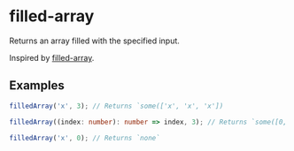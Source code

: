 # filled-array

Returns an array filled with the specified input.

Inspired by [filled-array](https://github.com/sindresorhus/filled-array).

## Examples

```typescript
filledArray('x', 3); // Returns `some(['x', 'x', 'x'])

filledArray((index: number): number => index, 3); // Returns `some([0, 1, 2])

filledArray('x', 0); // Returns `none`
```
